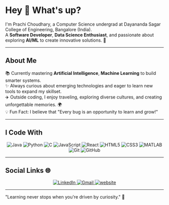 # Hey 👋 What's up?  

I'm Prachi Choudhary, a Computer Science undergrad at Dayananda Sagar College of Engineering, Bangalore (India).  
A **Software Developer**, **Data Science Enthusiast**, and passionate about exploring **AI/ML** to create innovative solutions. 🚀  

---

## About Me  
📚 Currently mastering **Artificial Intelligence**, **Machine Learning** to build smarter systems.  
✨ Always curious about emerging technologies and eager to learn new tools to expand my skillset.  
✈️ Outside coding, I enjoy traveling, exploring diverse cultures, and creating unforgettable memories. 🌍  
💡 Fun Fact: I believe that "Every bug is an opportunity to learn and grow!"  

---

## I Code With  
<p align="center">
  <img src="https://img.shields.io/badge/-Java-007396?logo=java&logoColor=white" alt="Java" />
  <img src="https://img.shields.io/badge/-Python-3776AB?logo=python&logoColor=white" alt="Python" />
  <img src="https://img.shields.io/badge/-C-A8B9CC?logo=c&logoColor=white" alt="C" />
  <img src="https://img.shields.io/badge/-JavaScript-F7DF1E?logo=javascript&logoColor=black" alt="JavaScript" />
  <img src="https://img.shields.io/badge/-React-61DAFB?logo=react&logoColor=black" alt="React" />
  <img src="https://img.shields.io/badge/-HTML5-E34F26?logo=html5&logoColor=white" alt="HTML5" />
  <img src="https://img.shields.io/badge/-CSS3-1572B6?logo=css3&logoColor=white" alt="CSS3" />
  <img src="https://img.shields.io/badge/-MATLAB-0076A8?logo=mathworks&logoColor=white" alt="MATLAB" />
  <img src="https://img.shields.io/badge/-Git-F05032?logo=git&logoColor=white" alt="Git" />
  <img src="https://img.shields.io/badge/-GitHub-181717?logo=github&logoColor=white" alt="GitHub" />
</p>  

---

## Social Links 🌐  
<p align="center">
  <a href="https://www.linkedin.com/in/prachi-c2004">
    <img src="https://img.shields.io/badge/-LinkedIn-0077B5?logo=linkedin&logoColor=white" alt="LinkedIn" />
  </a>
  <a href="mailto:prachichoudhary.0504@gmail.com">
    <img src="https://img.shields.io/badge/-Gmail-D14836?logo=gmail&logoColor=white" alt="Gmail" />
  </a>
   <a href="https://prachichoudhary2004.github.io/Portfolio-Website/">
    <img src="" alt="website" />
  </a>
</p>  

---

"Learning never stops when you're driven by curiosity." 🌟  
